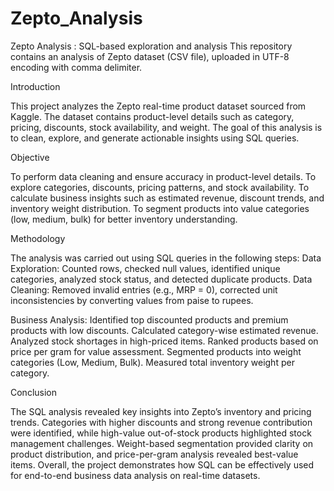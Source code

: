 # Zepto_Analysis
Zepto Analysis : SQL-based exploration and analysis
This repository contains an analysis of Zepto dataset (CSV file), uploaded in UTF-8 encoding with comma delimiter.

Introduction

This project analyzes the Zepto real-time product dataset sourced from Kaggle. The dataset contains product-level details such as category, pricing, discounts, stock availability, and weight. The goal of this analysis is to clean, explore, and generate actionable insights using SQL queries.

Objective

To perform data cleaning and ensure accuracy in product-level details.
To explore categories, discounts, pricing patterns, and stock availability.
To calculate business insights such as estimated revenue, discount trends, and inventory weight distribution.
To segment products into value categories (low, medium, bulk) for better inventory understanding.

Methodology

The analysis was carried out using SQL queries in the following steps:
Data Exploration: Counted rows, checked null values, identified unique categories, analyzed stock status, and detected duplicate products.
Data Cleaning: Removed invalid entries (e.g., MRP = 0), corrected unit inconsistencies by converting values from paise to rupees.

Business Analysis:
Identified top discounted products and premium products with low discounts.
Calculated category-wise estimated revenue.
Analyzed stock shortages in high-priced items.
Ranked products based on price per gram for value assessment.
Segmented products into weight categories (Low, Medium, Bulk).
Measured total inventory weight per category.

Conclusion

The SQL analysis revealed key insights into Zepto’s inventory and pricing trends. Categories with higher discounts and strong revenue contribution were identified, while high-value out-of-stock products highlighted stock management challenges. Weight-based segmentation provided clarity on product distribution, and price-per-gram analysis revealed best-value items. Overall, the project demonstrates how SQL can be effectively used for end-to-end business data analysis on real-time datasets.
